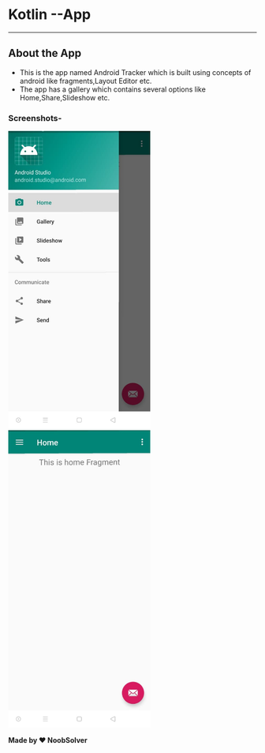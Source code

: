 # Kotlin  --App
- - - -
## About the App

* This is the app named Android Tracker which is built using concepts of android like fragments,Layout Editor etc.
* The app has a gallery which contains several options like Home,Share,Slideshow etc.

### Screenshots-

<p float="left">
  <img src="https://github.com/NoobSolver/Kotlin--App/blob/master/Screenshots/Image.jpeg" width="288" />
  <img src="https://github.com/NoobSolver/Kotlin--App/blob/master/Screenshots/Image2.jpeg" width="288" />
  </p>



**Made by :heart: NoobSolver**
